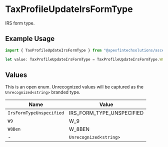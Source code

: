# TaxProfileUpdateIrsFormType

IRS form type.

## Example Usage

```typescript
import { TaxProfileUpdateIrsFormType } from "@apexfintechsolutions/ascend-sdk/models/components";

let value: TaxProfileUpdateIrsFormType = TaxProfileUpdateIrsFormType.W9;
```

## Values

This is an open enum. Unrecognized values will be captured as the `Unrecognized<string>` branded type.

| Name                      | Value                     |
| ------------------------- | ------------------------- |
| `IrsFormTypeUnspecified`  | IRS_FORM_TYPE_UNSPECIFIED |
| `W9`                      | W_9                       |
| `W8Ben`                   | W_8BEN                    |
| -                         | `Unrecognized<string>`    |